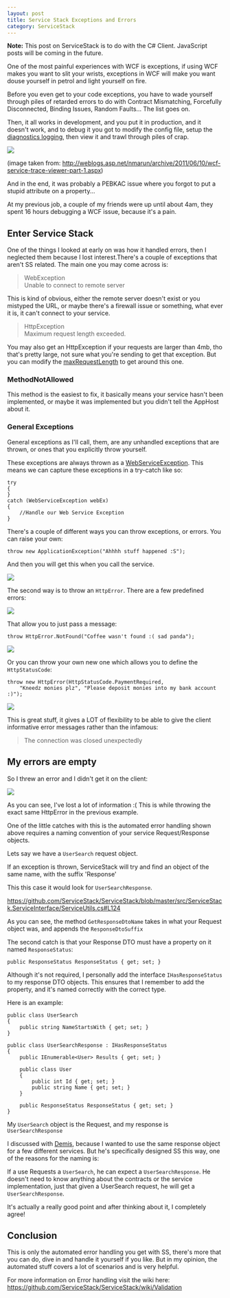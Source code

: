 ```yaml
---
layout: post
title: Service Stack Exceptions and Errors
category: ServiceStack
---
```


<span class="note">**Note:** This post on ServiceStack is to do with the C# Client. JavaScript posts will be coming in the future.</span>

One of the most painful experiences with WCF is exceptions, if using WCF makes you want to slit your wrists, exceptions in WCF will make you want douse yourself in petrol and light yourself on fire.

Before you even get to your code exceptions, you have to wade yourself through piles of retarded errors to do with Contract Mismatching, Forcefully Disconnected, Binding Issues, Random Faults... The list goes on.

Then, it all works in development, and you put it in production, and it doesn't work, and to debug it you got to modify the config file, setup the [diagnostics logging](http://msdn.microsoft.com/en-us/library/ms732023.aspx), then view it and trawl through piles of crap.

![](/images/service-stack-errors-1.png)

(image taken from: <http://weblogs.asp.net/nmarun/archive/2011/06/10/wcf-service-trace-viewer-part-1.aspx>)

And in the end, it was probably a PEBKAC issue where you forgot to put a stupid attribute on a property...

At my previous job, a couple of my friends were up until about 4am, they spent 16 hours debugging a WCF issue, because it's a pain.

## Enter Service Stack ##

One of the things I looked at early on was how it handled errors, then I neglected them because I lost interest.There's a couple of exceptions that aren't SS related. The main one you may come across is:

> WebException   
> Unable to connect to remote server

This is kind of obvious, either the remote server doesn't exist or you mistyped the URL, or maybe there's a firewall issue or something, what ever it is, it can't connect to your service.

> HttpException  
> Maximum request length exceeded.

You may also get an HttpException if your requests are larger than 4mb, tho that's pretty large, not sure what you're sending to get that exception. But you can modify the [maxRequestLength](http://msdn.microsoft.com/en-us/library/e1f13641(vs.71).aspx) to get around this one.

### MethodNotAllowed ###

This method is the easiest to fix, it basically means your service hasn't been implemented, or maybe it was implemented but you didn't tell the AppHost about it.

### General Exceptions ###

General exceptions as I'll call, them, are any unhandled exceptions that are thrown, or ones that you explicitly throw yourself.

These exceptions are always thrown as a [WebServiceException](https://github.com/ServiceStack/ServiceStack/blob/master/src/ServiceStack.Common/ServiceClient.Web/ServiceClientBase.cs#L278). This means we can capture these exceptions in a try-catch like so:

    try
    {
    }
    catch (WebServiceException webEx)
    {
        //Handle our Web Service Exception
    }
    
There's a couple of different ways you can throw exceptions, or errors. You can raise your own:

    throw new ApplicationException("Ahhhh stuff happened :S");

And then you will get this when you call the service.

![](/images/service-stack-errors-2.png)

The second way is to throw an `HttpError`. There are a few predefined errors:

![](/images/service-stack-errors-3.png)

That allow you to just pass a message:

    throw HttpError.NotFound("Coffee wasn't found :( sad panda");

![](/images/service-stack-errors-4.png)

Or you can throw your own new one which allows you to define the `HttpStatusCode`:

    throw new HttpError(HttpStatusCode.PaymentRequired, 
        "Kneedz monies plz", "Please deposit monies into my bank account :)");

![](/images/service-stack-errors-5.png)

This is great stuff, it gives a LOT of flexibility to be able to give the client informative error messages rather than the infamous:

> The connection was closed unexpectedly

## My errors are empty ##

So I threw an error and I didn't get it on the client:

![](/images/service-stack-errors-6.png)

As you can see, I've lost a lot of information :( This is while throwing the exact same HttpError in the previous example.

One of the little catches with this is the automated error handling shown above requires a naming convention of your service Request/Response objects.

Lets say we have a `UserSearch` request object.

If an exception is thrown, ServiceStack will try and find an object of the same name, with the suffix 'Response'

This this case it would look for `UserSearchResponse`.

<https://github.com/ServiceStack/ServiceStack/blob/master/src/ServiceStack.ServiceInterface/ServiceUtils.cs#L124>

As you can see, the method `GetResponseDtoName` takes in what your Request object was, and appends the `ResponseDtoSuffix`

The second catch is that your Response DTO must have a property on it named `ResponseStatus`:

    public ResponseStatus ResponseStatus { get; set; }
    
Although it's not required, I personally add the interface `IHasResponseStatus` to my response DTO objects. This ensures that I remember to add the property, and it's named correctly with the correct type.

Here is an example:

    public class UserSearch
    {
        public string NameStartsWith { get; set; }
    }
    
    public class UserSearchResponse : IHasResponseStatus
    {
        public IEnumerable<User> Results { get; set; }

        public class User
        {
            public int Id { get; set; }
            public string Name { get; set; }
        }

        public ResponseStatus ResponseStatus { get; set; }
    }

My `UserSearch` object is the Request, and my response is `UserSearchResponse`

I discussed with [Demis](https://github.com/mythz), because I wanted to use the same response object for a few different services. But he's specifically designed SS this way, one of the reasons for the naming is:

If a use Requests a `UserSearch`, he can expect a `UserSearchResponse`. He doesn't need to know anything about the contracts or the service implementation, just that given a UserSearch request, he will get a `UserSearchResponse`.

It's actually a really good point and after thinking about it, I completely agree!

## Conclusion ##

This is only the automated error handling you get with SS, there's more that you can do, dive in and handle it yourself if you like. But in my opinion, the automated stuff covers a lot of scenarios and is very helpful.

For more information on Error handling visit the wiki here: <https://github.com/ServiceStack/ServiceStack/wiki/Validation>
